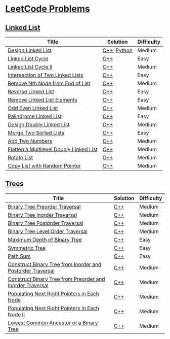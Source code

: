 # [LeetCode Problems](https://leetcode.com/problemset/all/)

## [Linked List](https://leetcode.com/explore/learn/card/linked-list/)

| Title | Solution | Difficulty |
| --- | --- | --- |
| [Design Linked List](https://leetcode.com/problems/design-linked-list/) | [C++](./C++/linkedlist-design.cpp), [Python](./Python/linkedlist-design.cpp) | Medium |
| [Linked List Cycle](https://leetcode.com/problems/linked-list-cycle/) | [C++](./C++/linkedlist-cycle.cpp) | Easy |
| [Linked List Cycle II](https://leetcode.com/problems/linked-list-cycle-ii) | [C++](./C++/linkedlist-cycle-ii.cpp) | Medium |
| [Intersection of Two Linked Lists](https://leetcode.com/problems/intersection-of-two-linked-lists) | [C++](./C++/linkedlist-intersection-of-two-linked-lists.cpp) | Easy |
| [Remove Nth Node from End of List](https://leetcode.com/problems/remove-nth-node-from-end-of-list) | [C++](./C++/linkedlist-remove-nth-node.cpp) | Medium |
| [Reverse Linked List](https://leetcode.com/problems/reverse-linked-list) | [C++](./C++/linkedlist-reverse.cpp) | Easy |
| [Remove Linked List Elements](https://leetcode.com/problems/remove-linked-list-elements) | [C++](./C++/linkedlist-remove-elements.cpp) | Easy |
| [Odd Even Linked List](https://leetcode.com/problems/odd-even-linked-list) | [C++](./C++/linkedlist-odd-even.cpp) | Medium |
| [Palindrome Linked List](https://leetcode.com/problems/palindrome-linked-list) | [C++](./C++/linkedlist-palindrome.cpp) | Easy |
| [Design Doubly Linked List](https://leetcode.com/problems/design-linked-list) | [C++](./C++/linkedlist-design-doubly.cpp) | Medium |
| [Merge Two Sorted Lists](https://leetcode.com/problems/merge-two-sorted-lists) | [C++](./C++/linkedlist-merge-two-sorted-lists.cpp) | Easy |
| [Add Two Numbers](https://leetcode.com/problems/add-two-numbers) | [C++](./C++/linkedlist-add-two-numbers.cpp) | Medium | 
| [Flatten a Multilevel Doubly Linked List](https://leetcode.com/problems/flatten-a-multilevel-doubly-linked-list) | [C++](./C++/linkedlist-flatten-multilevel-doubly-linked-list.cpp) | Medium |
| [Rotate List](https://leetcode.com/problems/rotate-list) | [C++](./C++/linkedlist-rotate-list.cpp) | Medium |
| [Copy List with Random Pointer](https://leetcode.com/problems/copy-list-with-random-pointer) | [C++](./C++/linkedlist-copy-list-with-random-pointer.cpp) | Medium |

## [Trees](https://leetcode.com/explore/learn/card/data-structure-tree/)

| Title | Solution | Difficulty |
| --- | --- | --- |
| [Binary Tree Preorder Traversal](https://leetcode.com/problems/binary-tree-preorder-traversal) | [C++](./C++/trees-binary-tree-preorder-traversal.cpp) | Medium |
| [Binary Tree Inorder Traversal](https://leetcode.com/problems/binary-tree-inorder-traversal) | [C++](./C++/trees-binary-tree-inorder-traversal.cpp) | Medium |
| [Binary Tree Postorder Traversal](https://leetcode.com/problems/binary-tree-postorder-traversal) | [C++](./C++/trees-binary-tree-postorder-traversal.cpp) | Medium |
| [Binary Tree Level Order Traversal](https://leetcode.com/problems/binary-tree-level-order-traversal) | [C++](./C++/trees-binary-tree-level-order-traversal.cpp) | Medium |
| [Maximum Depth of Binary Tree](https://leetcode.com/problems/maximum-depth-of-binary-tree) | [C++](./C++/trees-maximum-depth-of-binary-tree.cpp) | Easy |
| [Symmetric Tree](https://leetcode.com/problems/symmetric-tree) | [C++](./C++/trees-symmetric-tree.cpp) | Easy |
| [Path Sum](https://leetcode.com/problems/path-sum) | [C++](./C++/trees-path-sum.cpp) | Easy |
| [Construct Binary Tree from Inorder and Postorder Traversal](https://leetcode.com/problems/construct-binary-tree-from-inorder-and-postorder-traversal) | [C++](./C++/trees-construct-binary-tree-from-inorder-and-postorder-traversal.cpp) | Medium |
| [Construct Binary Tree from Preorder and Inorder Traversal](https://leetcode.com/problems/construct-binary-tree-from-preorder-and-inorder-traversal) | [C++](./C++/trees-construct-binary-tree-from-preorder-and-inorder-traversal.cpp) | Medium |
| [Populating Next Right Pointers in Each Node](https://leetcode.com/problems/populating-next-right-pointers-in-each-node) | [C++](./C++/trees-populating-next-right-pointers-in-each-node.cpp) | Medium |
| [Populating Next Right Pointers in Each Node II](https://leetcode.com/problems/populating-next-right-pointers-in-each-node-ii) | [C++](./C++/trees-populating-next-right-pointers-in-each-node-ii.cpp) | Medium |
| [Lowest Common Ancestor of a Binary Tree](https://leetcode.com/problems/lowest-common-ancestor-of-a-binary-tree) | [C++](./C++/trees-lowest-common-ancestor-of-a-binary-tree.cpp) | Medium |
